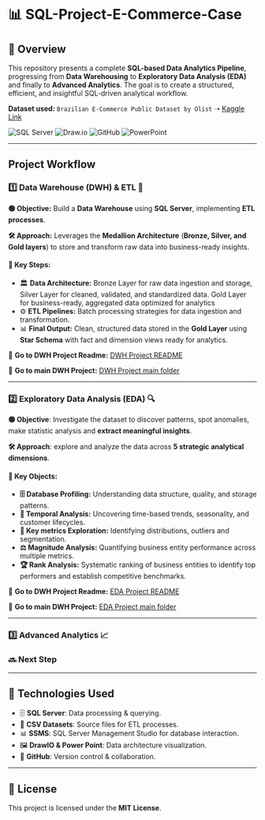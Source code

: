 # 📊 SQL-Project-E-Commerce-Case

## 📝 **Overview**

This repository presents a complete **SQL-based Data Analytics Pipeline**, progressing from **Data Warehousing** to **Exploratory Data Analysis (EDA)** and finally to **Advanced Analytics**. The goal is to create a structured, efficient, and insightful SQL-driven analytical workflow.

**Dataset used:** `Brazilian E-Commerce Public Dataset by Olist` ➝ [Kaggle Link](https://www.kaggle.com/datasets/olistbr/brazilian-ecommerce)

![SQL Server](https://img.shields.io/badge/Microsoft_SQL_Server-CC2927?style=for-the-badge&logo=microsoft-sql-server&logoColor=white)
![Draw.io](https://img.shields.io/badge/Draw.io-FF9900?style=for-the-badge&logo=diagramsdotnet&logoColor=white)
![GitHub](https://img.shields.io/badge/GitHub-181717?style=for-the-badge&logo=github&logoColor=white)
![PowerPoint](https://img.shields.io/badge/PowerPoint-B7472A?style=for-the-badge&logo=microsoftpowerpoint&logoColor=white)

---

## **Project Workflow**

### 1️⃣ **Data Warehouse (DWH) & ETL** 📂

**🟢 Objective:** Build a **Data Warehouse** using **SQL Server**, implementing **ETL processes**.

**🛠 Approach:** Leverages the **Medallion Architecture** (**Bronze, Silver, and Gold layers**) to store and transform raw data into business-ready insights.

#### 📌 **Key Steps:**
- 🏛 **Data Architecture:** Bronze Layer for raw data ingestion and storage, Silver Layer for cleaned, validated, and standardized data. Gold Layer for business-ready, aggregated data optimized for analytics
- ⚙ **ETL Pipelines:** Batch processing strategies for data ingestion and transformation.
- 📊 **Final Output:** Clean, structured data stored in the **Gold Layer** using **Star Schema** with fact and dimension views ready for analytics.

🔗 **Go to DWH Project Readme:** [DWH Project README](https://github.com/StefanoN98/SQL-Project-E-Commerce-Case/blob/4fb93e1780054334722550f02d82ac9078c9ae16/01.%20DATA%20WAREHOUSE%20PROJECT/01.%20DWH%20README.md)

🔗 **Go to main DWH Project:**   [DWH Project main folder](https://github.com/StefanoN98/SQL-Project-E-Commerce-Case/tree/bd9bb231a220b417fb088afec177e58012c02b1a/01.%20DATA%20WAREHOUSE%20PROJECT)

---

### 2️⃣ **Exploratory Data Analysis (EDA)** 🔍

**🟢 Objective**: Investigate the dataset to discover patterns, spot anomalies, make statistic analysis and **extract meaningful insights**.

**🛠 Approach**: explore and analyze the data across **5 strategic analytical dimensions**.

#### 📌 **Key Objects:**
- **🗄️ Database Profiling:** Understanding data structure, quality, and storage patterns.
- **📆 Temporal Analysis:** Uncovering time-based trends, seasonality, and customer lifecycles.
- **🔢 Key metrics Exploration:** Identifying distributions, outliers and segmentation. 
- **⚖️ Magnitude Analysis:** Quantifying business entity performance across multiple metrics.
- **🏆 Rank Analysis:** Systematic ranking of business entities to identify top performers and establish competitive benchmarks.

🔗 **Go to DWH Project Readme:** [EDA Project README](https://github.com/StefanoN98/SQL-Projects/blob/532dc661bb708da804ff62f454bfccadcaab8e6b/02.%20EDA%20PROJECT/%2002.%20EDA%20README.md)

🔗 **Go to main DWH Project:**   [EDA Project main folder](https://github.com/StefanoN98/SQL-Projects/tree/532dc661bb708da804ff62f454bfccadcaab8e6b/02.%20EDA%20PROJECT)

---

### 3️⃣ **Advanced Analytics** 📈

### 🔜 Next Step

---

## 🔧 **Technologies Used**

- 🗄 **SQL Server**: Data processing & querying.
- 📂 **CSV Datasets**: Source files for ETL processes.
- 📊 **SSMS**: SQL Server Management Studio for database interaction.
- 🖼 **DrawIO & Power Point**: Data architecture visualization.
- 🐙 **GitHub**: Version control & collaboration.

---

## 📜 **License**

This project is licensed under the **MIT License**.
